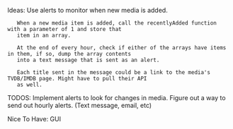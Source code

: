 Ideas: Use alerts to monitor when new media is added.

       When a new media item is added, call the recentlyAdded function with a parameter of 1 and store that
       item in an array.

       At the end of every hour, check if either of the arrays have items in them, if so, dump the array contents
       into a text message that is sent as an alert.

       Each title sent in the message could be a link to the media's TVDB/IMDB page. Might have to pull their API
       as well.

TODOS: Implement alerts to look for changes in media.
       Figure out a way to send out hourly alerts. (Text message, email, etc)


Nice To Have: GUI